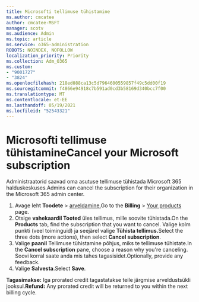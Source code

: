 ```yaml
---
title: Microsofti tellimuse tühistamine
ms.author: cmcatee
author: cmcatee-MSFT
manager: scotv
ms.audience: Admin
ms.topic: article
ms.service: o365-administration
ROBOTS: NOINDEX, NOFOLLOW
localization_priority: Priority
ms.collection: Adm_O365
ms.custom:
- "9001727"
- "3824"
ms.openlocfilehash: 218ed088ca13c5d7964600559857f49c5dd00f19
ms.sourcegitcommit: f4866e94918c7b591ad0cd3b58169d340bcc7f00
ms.translationtype: MT
ms.contentlocale: et-EE
ms.lasthandoff: 05/19/2021
ms.locfileid: "52543321"
---
```

# <a name="cancel-your-microsoft-subscription"></a><span data-ttu-id="cfd53-102">Microsofti tellimuse tühistamine</span><span class="sxs-lookup"><span data-stu-id="cfd53-102">Cancel your Microsoft subscription</span></span>

<span data-ttu-id="cfd53-103">Administraatorid saavad oma asutuse tellimuse tühistada Microsoft 365 halduskeskuses.</span><span class="sxs-lookup"><span data-stu-id="cfd53-103">Admins can cancel the subscription for their organization in the Microsoft 365 admin center.</span></span>

1. <span data-ttu-id="cfd53-104">Avage leht **Toodete** \> [arveldamine.](https://go.microsoft.com/fwlink/p/?linkid=842054)</span><span class="sxs-lookup"><span data-stu-id="cfd53-104">Go to the **Billing** \> [Your products](https://go.microsoft.com/fwlink/p/?linkid=842054) page.</span></span>
2. <span data-ttu-id="cfd53-105">Otsige **vahekaardil Tooted** üles tellimus, mille soovite tühistada.</span><span class="sxs-lookup"><span data-stu-id="cfd53-105">On the **Products** tab, find the subscription that you want to cancel.</span></span> <span data-ttu-id="cfd53-106">Valige kolm punkti (veel toiminguid) ja seejärel valige **Tühista tellimus.**</span><span class="sxs-lookup"><span data-stu-id="cfd53-106">Select the three dots (more actions), then select **Cancel subscription**.</span></span>
3. <span data-ttu-id="cfd53-107">Valige **paanil** Tellimuse tühistamine põhjus, miks te tellimuse tühistate.</span><span class="sxs-lookup"><span data-stu-id="cfd53-107">In the **Cancel subscription** pane, choose a reason why you're canceling.</span></span> <span data-ttu-id="cfd53-108">Soovi korral saate anda mis tahes tagasisidet.</span><span class="sxs-lookup"><span data-stu-id="cfd53-108">Optionally, provide any feedback.</span></span>
4. <span data-ttu-id="cfd53-109">Valige **Salvesta**.</span><span class="sxs-lookup"><span data-stu-id="cfd53-109">Select **Save**.</span></span>

<span data-ttu-id="cfd53-110">**Tagasimakse:** Iga prorated credit tagastatakse teile järgmise arveldustsükli jooksul.</span><span class="sxs-lookup"><span data-stu-id="cfd53-110">**Refund:** Any prorated credit will be returned to you within the next billing cycle.</span></span>